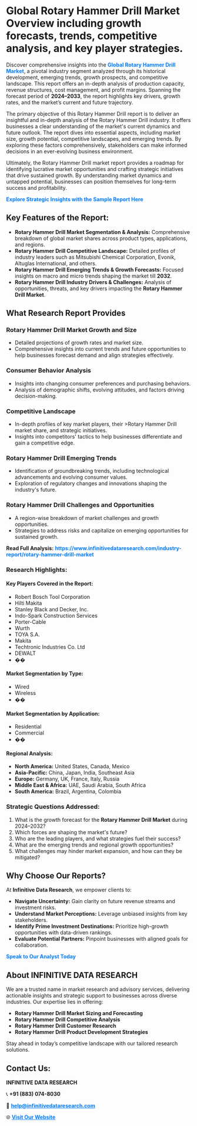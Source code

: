 <h1>Global Rotary Hammer Drill Market Overview including growth forecasts, trends, competitive analysis, and key player strategies.</h1>
<p>
Discover comprehensive insights into the 
<a href="https://www.infinitivedataresearch.com/industry-report/rotary-hammer-drill-market" rel="dofollow" style="color: #007BFF; text-decoration: none;"><strong>Global Rotary Hammer Drill Market</strong></a>, a pivotal industry segment analyzed through its historical development, emerging trends, growth prospects, and competitive landscape. This report offers an in-depth analysis of production capacity, revenue structures, cost management, and profit margins. Spanning the forecast period of <strong>2024–2033</strong>, the report highlights key drivers, growth rates, and the market’s current and future trajectory.
</p>
<p>
The primary objective of this Rotary Hammer Drill report is to deliver an insightful and in-depth analysis of the Rotary Hammer Drill industry. It offers businesses a clear understanding of the market's current dynamics and future outlook. The report dives into essential aspects, including market size, growth potential, competitive landscapes, and emerging trends. By exploring these factors comprehensively, stakeholders can make informed decisions in an ever-evolving business environment.
</p>
<p>
Ultimately, the Rotary Hammer Drill market report provides a roadmap for identifying lucrative market opportunities and crafting strategic initiatives that drive sustained growth. By understanding market dynamics and untapped potential, businesses can position themselves for long-term success and profitability.
</p>
<p>
<a href="https://www.infinitivedataresearch.com/request-sample/reportId=109992" style="color: #007BFF; text-decoration: none;"><strong>Explore Strategic Insights with the Sample Report Here</strong></a>
</p>

<h2>Key Features of the Report:</h2>
<ul>
<li><strong>Rotary Hammer Drill Market Segmentation & Analysis:</strong> Comprehensive breakdown of global market shares across product types, applications, and regions.</li>
<li><strong>Rotary Hammer Drill Competitive Landscape:</strong> Detailed profiles of industry leaders such as Mitsubishi Chemical Corporation, Evonik, Altuglas International, and others.</li>
<li><strong>Rotary Hammer Drill Emerging Trends & Growth Forecasts:</strong> Focused insights on macro and micro trends shaping the market till <strong>2032</strong>.</li>
<li><strong>Rotary Hammer Drill Industry Drivers & Challenges:</strong> Analysis of opportunities, threats, and key drivers impacting the <strong>Rotary Hammer Drill Market</strong>.</li>
</ul>

<h2>What Research Report Provides</h2>
<h3>Rotary Hammer Drill Market Growth and Size</h3>
<ul>
<li>Detailed projections of growth rates and market size.</li>
<li>Comprehensive insights into current trends and future opportunities to help businesses forecast demand and align strategies effectively.</li>
</ul>

<h3>Consumer Behavior Analysis</h3>
<ul>
<li>Insights into changing consumer preferences and purchasing behaviors.</li>
<li>Analysis of demographic shifts, evolving attitudes, and factors driving decision-making.</li>
</ul>

<h3>Competitive Landscape</h3>
<ul>
<li>In-depth profiles of key market players, their >Rotary Hammer Drill market share, and strategic initiatives.</li>
<li>Insights into competitors' tactics to help businesses differentiate and gain a competitive edge.</li>
</ul>

<h3>Rotary Hammer Drill Emerging Trends</h3>
<ul>
<li>Identification of groundbreaking trends, including technological advancements and evolving consumer values.</li>
<li>Exploration of regulatory changes and innovations shaping the industry's future.</li>
</ul>

<h3>Rotary Hammer Drill Challenges and Opportunities</h3>
<ul>
<li>A region-wise breakdown of market challenges and growth opportunities.</li>
<li>Strategies to address risks and capitalize on emerging opportunities for sustained growth.</li>
</ul>
<p><strong>Read Full Analysis:</strong> <a href="https://www.infinitivedataresearch.com/industry-report/rotary-hammer-drill-market" rel="dofollow" style="color: #007BFF; text-decoration: none;"><strong>https://www.infinitivedataresearch.com/industry-report/rotary-hammer-drill-market</strong></a></p>
<h3>Research Highlights:</h3>
<h4>Key Players Covered in the Report:</h4>
<ul><li>Robert Bosch Tool Corporation</li><li>Hilti Makita</li><li>Stanley Black and Decker, Inc.</li><li>Indo-Spark Construction Services</li><li>Porter-Cable</li><li>Wurth</li><li>TOYA S.A.</li><li>Makita</li><li>Techtronic Industries Co. Ltd</li><li>DEWALT</li><li>��</li></ul>
<h4>Market Segmentation by Type:</h4>
<ul><li>Wired</li><li>Wireless</li><li>��</li></ul>
<h4>Market Segmentation by Application:</h4>
<ul><li>Residential</li><li>Commercial</li><li>��</li></ul>

<h4>Regional Analysis:</h4>
<ul>
<li><strong>North America:</strong> United States, Canada, Mexico</li>
<li><strong>Asia-Pacific:</strong> China, Japan, India, Southeast Asia</li>
<li><strong>Europe:</strong> Germany, UK, France, Italy, Russia</li>
<li><strong>Middle East & Africa:</strong> UAE, Saudi Arabia, South Africa</li>
<li><strong>South America:</strong> Brazil, Argentina, Colombia</li>
</ul>

<h3>Strategic Questions Addressed:</h3>
<ol>
<li>What is the growth forecast for the <strong>Rotary Hammer Drill Market</strong> during 2024–2032?</li>
<li>Which forces are shaping the market's future?</li>
<li>Who are the leading players, and what strategies fuel their success?</li>
<li>What are the emerging trends and regional growth opportunities?</li>
<li>What challenges may hinder market expansion, and how can they be mitigated?</li>
</ol>

<h2>Why Choose Our Reports?</h2>
<p>At <strong>Infinitive Data Research</strong>, we empower clients to:</p>
<ul>
<li><strong>Navigate Uncertainty:</strong> Gain clarity on future revenue streams and investment risks.</li>
<li><strong>Understand Market Perceptions:</strong> Leverage unbiased insights from key stakeholders.</li>
<li><strong>Identify Prime Investment Destinations:</strong> Prioritize high-growth opportunities with data-driven rankings.</li>
<li><strong>Evaluate Potential Partners:</strong> Pinpoint businesses with aligned goals for collaboration.</li>
</ul>
<p><a href="https://www.infinitivedataresearch.com/industry-report/rotary-hammer-drill-market" rel="dofollow" style="color: #007BFF; text-decoration: none;"><strong>Speak to Our Analyst Today</strong></a></p>

<h2>About INFINITIVE DATA RESEARCH</h2>
<p>We are a trusted name in market research and advisory services, delivering actionable insights and strategic support to businesses across diverse industries. Our expertise lies in offering:</p>
<ul>
<li><strong>Rotary Hammer Drill Market Sizing and Forecasting</strong></li>
<li><strong>Rotary Hammer Drill Competitive Analysis</strong></li>
<li><strong>Rotary Hammer Drill Customer Research</strong></li>
<li><strong>Rotary Hammer Drill Product Development Strategies</strong></li>
</ul>
<p>Stay ahead in today’s competitive landscape with our tailored research solutions.</p>

<h2>Contact Us:</h2>
<p><strong>INFINITIVE DATA RESEARCH</strong></p>
<p>📞 <strong>+91 (883) 074-8030</strong></p>
<p>📧 <strong><a href="mailto:help@infinitivedataresearch.com" style="color: #007BFF;">help@infinitivedataresearch.com</a></strong></p>
<p>🌐 <strong><a href="https://www.infinitivedataresearch.com" rel="dofollow" style="color: #007BFF;">Visit Our Website</a></strong></p>